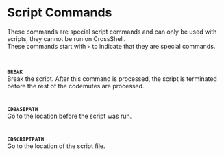 # Script Commands

These commands are special script commands and can only be used with scripts, they cannot be run on CrossShell.<br>These commands start with ``>`` to indicate that they are special commands.

<br>

<b>``BREAK``</b><br>
Break the script. After this command is processed, the script is terminated before the rest of the codemutes are processed.
#
<b>``CDBASEPATH``</b><br>
Go to the location before the script was run.
#
<b>``CDSCRIPTPATH``</b><br>
Go to the location of the script file.

